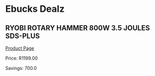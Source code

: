 
# Ebucks Dealz
## RYOBI ROTARY HAMMER 800W 3.5 JOULES SDS-PLUS
[Product Page](https://www.ebucks.com/web/shop/productSelected.do?prodId=677839392&catId=717324798)

Price: R1199.00

Savings: 700.0


	